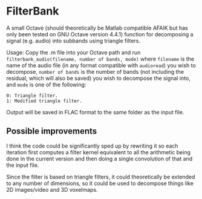 # FilterBank

A small Octave (should theoretically be Matlab compatible AFAIK but has only been tested on GNU Octave version 4.4.1) function for decomposing a signal (e.g. audio) into subbands using triangle filters.

Usage: Copy the .m file into your Octave path and run ```filterbank_audio(filename, number of bands, mode)``` where `filename` is the name of the audio file (in any format compatible with `audioread`) you wish to decompose, `number of bands` is the number of bands (not including the residual, which will also be saved) you wish to decompose the signal into, and `mode` is one of the following:

```
0: Triangle filter.
1: Modified triangle filter.
```

Output will be saved in FLAC format to the same folder as the input file.

## Possible improvements

I think the code could be significantly sped up by rewriting it so each iteration first computes a filter kernel equivalent to all the arithmetic being done in the current version and then doing a single convolution of that and the input file.

Since the filter is based on triangle filters, it could theoretically be extended to any number of dimensions, so it could be used to decompose things like 2D images/video and 3D voxelmaps.
